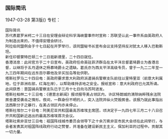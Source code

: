 ### 国际简讯

1947-03-28
第3版()
专栏：

    国际简讯
    苏代表葛罗米柯二十三日在安理会辩论科孚海峡雷事件时宣称：苏联坚认此一事件系由英政府人为制造出来的，不值得安理会研讨。
    阿拉伯同盟例会于十七日起在开罗举行，该同盟秘书长宣布会议支持坚持反对犹太人移入巴勒斯坦。
    新任印督蒙特巴顿二十二日抵新德里，二十四日就任。
    香港消息：此间官方于二十日宣布，英政府任命英驻菲济群岛在太平洋总督葛琦爵士为香港总督，以继将于五月退休之杨慕琦爵士之遗缺。葛氏亦为西太平洋高级专员，曾于一九二二年至一九三四年期间在远东百尔慕他及牙买加岛等处供职。
    塔斯社罗马二十四日电：英政府要求意大利政府派遣骑兵警察支队前往以里特里亚（前意大利属地，位于菲洲右部，红海左岸），以帮助维持该地之安全。报纸宣称：意大利政府已允其所请。此间获悉：意国骑兵警察支队已于三月十七日向马苏阿进发。
    塔斯社柏林二十三日电：《德意志新闻》报顷报导美占领区内，许区特朗城的清除纳粹残余法院房舍遭受袭击之情形。夜间，一群身份不明的人，突入法院并纵火焚毁房舍。该报乃就此事指出法西斯分子之暴行，在美占领区内亦未停止。
    塔斯社埃尔二十日电：阿美尼亚共和国最高苏维埃主席团，顷决定于一九四七年三月二十八日召开共和国新近选出的最高苏维埃首次会议。
    塔斯社索非亚廿三日电：祖国阵线城市委员会领导下之十余万索非亚市民大会顷在此间举行，与会者发表其对祖国阵线政府行动之赞誉，并准备在建设新民主主义，保加利亚的过程中。贡献其一切力量。
